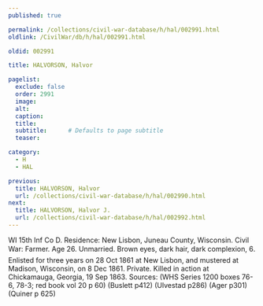 ```yaml
---
published: true

permalink: /collections/civil-war-database/h/hal/002991.html
oldlink: /CivilWar/db/h/hal/002991.html

oldid: 002991

title: HALVORSON, Halvor

pagelist:
  exclude: false
  order: 2991
  image: 
  alt:
  caption:
  title:
  subtitle:      # Defaults to page subtitle
  teaser:

category: 
  - H 
  - HAL

previous:
  title: HALVORSON, Halvor
  url: /collections/civil-war-database/h/hal/002990.html  
next:
  title: HALVORSON, Halvor J.
  url: /collections/civil-war-database/h/hal/002992.html   
---
```

WI 15th Inf Co D. Residence: New Lisbon, Juneau County, Wisconsin. Civil War: Farmer. Age 26. Unmarried. Brown eyes, dark hair, dark complexion, 6&#146;. Enlisted for three years on 28 Oct 1861 at New Lisbon, and mustered at Madison, Wisconsin, on 8 Dec 1861. Private. Killed in action at Chickamauga, Georgia, 19 Sep 1863. Sources: (WHS Series 1200 boxes 76-6, 78-3; red book vol 20 p 60) (Buslett p412) (Ulvestad p286) (Ager p301) (Quiner p 625)